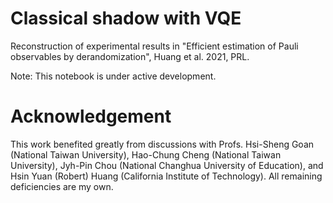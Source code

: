 # Classical shadow with VQE
Reconstruction of experimental results in "Efficient estimation of Pauli observables by derandomization", Huang et al. 2021, PRL.

Note: This notebook is under active development. 

# Acknowledgement
This work benefited greatly from discussions with Profs. Hsi-Sheng Goan (National Taiwan University), Hao-Chung Cheng (National Taiwan University), Jyh-Pin Chou (National Changhua University of Education), and Hsin Yuan (Robert) Huang (California Institute of Technology). All remaining deficiencies are my own.
